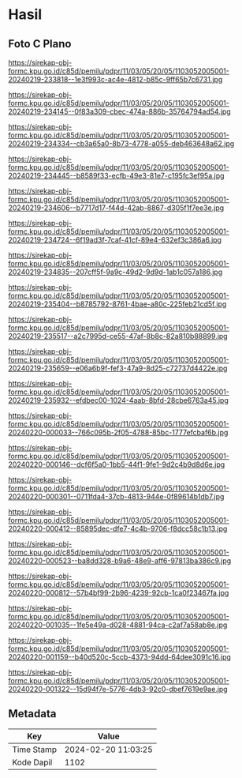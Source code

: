 # Hasil

## Foto C Plano

https://sirekap-obj-formc.kpu.go.id/c85d/pemilu/pdpr/11/03/05/20/05/1103052005001-20240219-233818--1e3f993c-ac4e-4812-b85c-9ff65b7c6731.jpg

https://sirekap-obj-formc.kpu.go.id/c85d/pemilu/pdpr/11/03/05/20/05/1103052005001-20240219-234145--0f83a309-cbec-474a-886b-35764794ad54.jpg

https://sirekap-obj-formc.kpu.go.id/c85d/pemilu/pdpr/11/03/05/20/05/1103052005001-20240219-234334--cb3a65a0-8b73-4778-a055-deb463648a62.jpg

https://sirekap-obj-formc.kpu.go.id/c85d/pemilu/pdpr/11/03/05/20/05/1103052005001-20240219-234445--b8589f33-ecfb-49e3-81e7-c195fc3ef95a.jpg

https://sirekap-obj-formc.kpu.go.id/c85d/pemilu/pdpr/11/03/05/20/05/1103052005001-20240219-234606--b7717d17-f44d-42ab-8867-d305f1f7ee3e.jpg

https://sirekap-obj-formc.kpu.go.id/c85d/pemilu/pdpr/11/03/05/20/05/1103052005001-20240219-234724--6f19ad3f-7caf-41cf-89e4-632ef3c386a6.jpg

https://sirekap-obj-formc.kpu.go.id/c85d/pemilu/pdpr/11/03/05/20/05/1103052005001-20240219-234835--207cff5f-9a9c-49d2-9d9d-1ab1c057a186.jpg

https://sirekap-obj-formc.kpu.go.id/c85d/pemilu/pdpr/11/03/05/20/05/1103052005001-20240219-235404--b8785792-8761-4bae-a80c-225feb21cd5f.jpg

https://sirekap-obj-formc.kpu.go.id/c85d/pemilu/pdpr/11/03/05/20/05/1103052005001-20240219-235517--a2c7995d-ce55-47af-8b8c-82a810b88899.jpg

https://sirekap-obj-formc.kpu.go.id/c85d/pemilu/pdpr/11/03/05/20/05/1103052005001-20240219-235659--e06a6b9f-fef3-47a9-8d25-c72737d4422e.jpg

https://sirekap-obj-formc.kpu.go.id/c85d/pemilu/pdpr/11/03/05/20/05/1103052005001-20240219-235932--efdbec00-1024-4aab-8bfd-28cbe6763a45.jpg

https://sirekap-obj-formc.kpu.go.id/c85d/pemilu/pdpr/11/03/05/20/05/1103052005001-20240220-000033--766c095b-2f05-4788-85bc-1777efcbaf6b.jpg

https://sirekap-obj-formc.kpu.go.id/c85d/pemilu/pdpr/11/03/05/20/05/1103052005001-20240220-000146--dcf6f5a0-1bb5-44f1-9fe1-9d2c4b9d8d6e.jpg

https://sirekap-obj-formc.kpu.go.id/c85d/pemilu/pdpr/11/03/05/20/05/1103052005001-20240220-000301--0711fda4-37cb-4813-944e-0f89614b1db7.jpg

https://sirekap-obj-formc.kpu.go.id/c85d/pemilu/pdpr/11/03/05/20/05/1103052005001-20240220-000412--85895dec-dfe7-4c4b-9706-f8dcc58c1b13.jpg

https://sirekap-obj-formc.kpu.go.id/c85d/pemilu/pdpr/11/03/05/20/05/1103052005001-20240220-000523--ba8dd328-b9a6-48e9-aff6-97813ba386c9.jpg

https://sirekap-obj-formc.kpu.go.id/c85d/pemilu/pdpr/11/03/05/20/05/1103052005001-20240220-000812--57b4bf99-2b96-4239-92cb-1ca0f23467fa.jpg

https://sirekap-obj-formc.kpu.go.id/c85d/pemilu/pdpr/11/03/05/20/05/1103052005001-20240220-001035--1fe5e49a-d028-4881-94ca-c2af7a58ab8e.jpg

https://sirekap-obj-formc.kpu.go.id/c85d/pemilu/pdpr/11/03/05/20/05/1103052005001-20240220-001159--b40d520c-5ccb-4373-94dd-64dee3091c16.jpg

https://sirekap-obj-formc.kpu.go.id/c85d/pemilu/pdpr/11/03/05/20/05/1103052005001-20240220-001322--15d94f7e-5776-4db3-92c0-dbef7619e9ae.jpg


## Metadata

| Key        | Value               |
| ---------- | ------------------- |
| Time Stamp | 2024-02-20 11:03:25 |
| Kode Dapil | 1102                |



